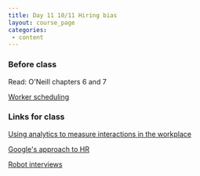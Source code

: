 ```yaml
---
title: Day 11 10/11 Hiring bias
layout: course_page
categories:
 - content
---
```


### Before class

Read: O'Neill chapters 6 and 7

[Worker scheduling](https://www.nytimes.com/interactive/2014/08/13/us/starbucks-workers-scheduling-hours.html)

### Links for class 

[Using analytics to measure interactions in the workplace](https://www.youtube.com/watch?v=XojhyhoRI7I)

[Google's approach to HR](https://youtu.be/KY8v-O5Buyc)

[Robot interviews](https://www.wsj.com/video/series/moving-upstream/artificial-intelligence-the-robots-are-now-hiring-moving-upstream/2790C6B9-4E47-4544-9331-36DB418366CF)
